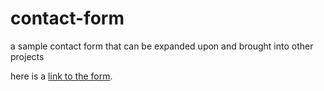 # contact-form
 a sample contact form that can be expanded upon and brought into other projects

here is a [link to the form](https://shantelacker.github.io/contact-form/).
